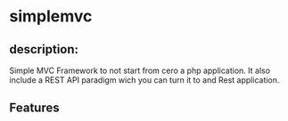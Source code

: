 # simplemvc

## description:

Simple MVC Framework to not start from cero a php application.
It also include a REST API  paradigm wich you can turn it to and Rest application.

## Features



